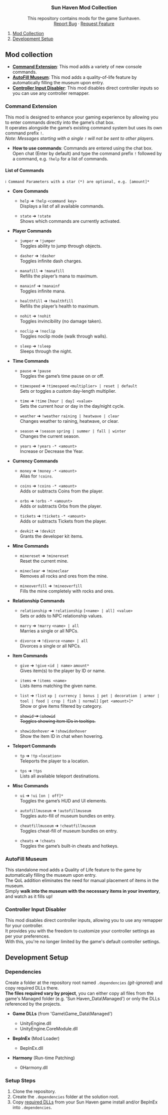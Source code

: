﻿<div align="center">
	<!--
	<a href="https://github.com/Rx4Byte/Athena">
    	<img src="resources/assets/logo.png" alt="Logo" width="128" height="128">
  	</a>
	-->
   	<h3 align="center">Sun Haven Mod Collection</h3>
	<p align="center">
		This repository contains mods for the game Sunhaven.
    	<br/>
    	<!--<a href="https://github.com/Rx4Byte/Athena"><strong>Explore the docs »</strong></a>
    	<br />
    	<br />-->
    	<!-- TODO: add demo screenshots
    	<a href="https://github.com/">View Demo</a>
    	·-->
    	<a href="https://github.com/Rx4Byte/Unity_SunHaven/issues">Report Bug</a>
    	·									
    	<a href="https://github.com/Rx4Byte/Unity_SunHaven/issues">Request Feature</a>
		<!--								
    	·									
    	<a href="https://github.com/Rx4Byte/Unity_SunHaven/issues">Star Athena</a>
		-->
  	</p>
</div>

<!-- Table of Contents -->
<ol>
	<li><a href="#mod-collection">Mod Collection</a></li>
	<li><a href="#development-setup">Development Setup</a></li>
	<!--
	<li><a href="#contributing">Contributing</a>
		<ul>
			<li><a href="#opening-an-issue">Opening an Issue</a>
				<ul>
					<li><a href="#-bug-report">🐛 Bug Report</a></li>
					<li><a href="#-feature-request">💡 Feature Request</a></li>
					<li><a href="#-suggestion">💬 Suggestion</a></li>
					<li><a href="#-question">❓ Question</a></li>
				</ul>
			</li>
			<li><a href="#pull-request">Pull Request</a></li>
		</ul>
	</li>
	-->
	<!--<li><a href="#chat-discussion">Chat & Discussion</a></li>-->
</ol>

## Mod collection
* **[Command Extension](#command-extension)**: This mod adds a variety of new console commands.  
* **[AutoFill Museum](#autofill-museum)**: This mod adds a quality-of-life feature by automatically filling the museum upon entry.  
* **[Controller Input Disabler](#controller-input-disabler)**: This mod disables direct controller inputs so you can use any controller remapper.

### Command Extension
This mod is designed to enhance your gaming experience by allowing you to enter commands directly into the game’s chat box.  
It operates alongside the game’s existing command system but uses its own command prefix `!`.  
*Note: Messages starting with a single `!` will not be sent to other players.*

- **How to use commands**: Commands are entered using the chat box.  
  Open chat (Enter by default) and type the command prefix `!` followed by a command, e.g. `!help` for a list of commands.

#### List of Commands
```
ℹ️ Command Parameters with a star (*) are optional, e.g. [amount]*
```
- **Core Commands**
	- `help` ➜ `!help` `<command key>`  
	  Displays a list of all available commands.
	
	- `state` ➜ `!state`  
	  Shows which commands are currently activated.

- **Player Commands**
	- `jumper` ➜ `!jumper`  
	  Toggles ability to jump through objects.
	
	- `dasher` ➜ `!dasher`  
	  Toggles infinite dash charges.
	
	- `manafill` ➜ `!manafill`  
	  Refills the player’s mana to maximum.
	
	- `manainf` ➜ `!manainf`  
	  Toggles infinite mana.
	
	- `healthfill` ➜ `!healthfill`  
	  Refills the player’s health to maximum.
	
	- `nohit` ➜ `!nohit`  
	  Toggles invincibility (no damage taken).
	
	- `noclip` ➜ `!noclip`  
	  Toggles noclip mode (walk through walls).
	
	- `sleep` ➜ `!sleep`  
	  Sleeps through the night.

- **Time Commands**
	- `pause` ➜ `!pause`  
	  Toggles the game’s time pause on or off.
	
	- `timespeed` ➜ `!timespeed` `<multiplier> | reset | default`  
	  Sets or toggles a custom day-length multiplier.
	
	- `time` ➜ `!time` `[hour | day] <value>`  
	  Sets the current hour or day in the day/night cycle.
	
	- `weather` ➜ `!weather` `raining | heatwave | clear`  
	  Changes weather to raining, heatwave, or clear.
	
	- `season` ➜ `!season` `spring | summer | fall | winter`  
	  Changes the current season.
	
	- `years` ➜ `!years` `-* <amount>`  
	  Increase or Decrease the Year.

- **Currency Commands**
	- `money` ➜ `!money` `-* <amount>`  
	  Alias for `!coins`.
	
	- `coins` ➜ `!coins` `-* <amount>`  
	  Adds or subtracts Coins from the player.
	
	- `orbs` ➜ `!orbs` `-* <amount>`  
	  Adds or subtracts Orbs from the player.
	
	- `tickets` ➜ `!tickets` `-* <amount>`  
	  Adds or subtracts Tickets from the player.
	
	- `devkit` ➜ `!devkit`  
	  Grants the developer kit items.

- **Mine Commands**
	- `minereset` ➜ `!minereset`  
	  Reset the current mine.
	
	- `mineclear` ➜ `!mineclear`  
	  Removes all rocks and ores from the mine.
	
	- `mineoverfill` ➜ `!mineoverfill`  
	  Fills the mine completely with rocks and ores.

- **Relationship Commands**
	- `relationship` ➜ `!relationship` `[<name> | all] <value>`  
	  Sets or adds to NPC relationship values.
	
	- `marry` ➜ `!marry` `<name> | all`  
	  Marries a single or all NPCs.
	
	- `divorce` ➜ `!divorce` `<name> | all`  
	  Divorces a single or all NPCs.

- **Item Commands**
	- `give` ➜ `!give` `<id | name>` `amount*`  
	  Gives item(s) to the player by ID or name.
	
	- `items` ➜ `!items <name>`  
	  Lists items matching the given name.
	
	- `list` ➜ `!list` `xp | currency | bonus | pet | decoration | armor | tool | food | crop | fish | normal]` `[get <amount>]*`  
	  Show or give items filtered by category.
	
	- ~~`showid` ➜ `!showid`~~  
	  ~~Toggles showing item IDs in tooltips.~~
	
	- `showidonhover` ➜ `!showidonhover`  
	  Show the item ID in chat when hovering.

- **Teleport Commands**
	- `tp` ➜ `!tp` `<location>`  
	  Teleports the player to a location.
	
	- `tps` ➜ `!tps`  
	  Lists all available teleport destinations.

- **Misc Commands**
	- `ui` ➜ `!ui` `[on | off]*`  
	  Toggles the game’s HUD and UI elements.
	
	- `autofillmuseum` ➜ `!autofillmuseum`  
	  Toggles auto-fill of museum bundles on entry.
	
	- `cheatfillmuseum` ➜ `!cheatfillmuseum`  
	  Toggles cheat-fill of museum bundles on entry.
	
	- `cheats` ➜ `!cheats`  
	  Toggles the game’s built-in cheats and hotkeys.

### AutoFill Museum
This standalone mod adds a Quality of Life feature to the game by automatically filling the museum upon entry.  
The QoL addition eliminates the need for manual placement of items in the museum.  
Simply **walk into the museum with the necessary items in your inventory**, and watch as it fills up!

### Controller Input Disabler
This mod disables direct controller inputs, allowing you to use any remapper for your controller.  
It provides you with the freedom to customize your controller settings as per your preferences.  
With this, you're no longer limited by the game's default controller settings.

## Development Setup
### Dependencies
Create a folder at the repository root named `.dependencies` *(git-ignored)* and copy required DLLs there.  
**The files required vary by project**, you can either copy all files from the game's Managed folder (e.g. 'Sun Haven_Data\Managed') or only the DLLs referenced by the projects.

- **Game DLLs** (from 'Game\Game_Data\Managed')
	+ UnityEngine.dll
	+ UnityEngine.CoreModule.dll

- **BepInEx** (Mod Loader)
	+ BepInEx.dll

- **Harmony** (Run-time Patching)
	+ 0Harmony.dll

### Setup Steps
1. Clone the repository.
2. Create the `.dependencies` folder at the solution root.
3. Copy [required DLLs](#required-files) from your Sun Haven game install and/or BepInEx into `.dependencies`.

